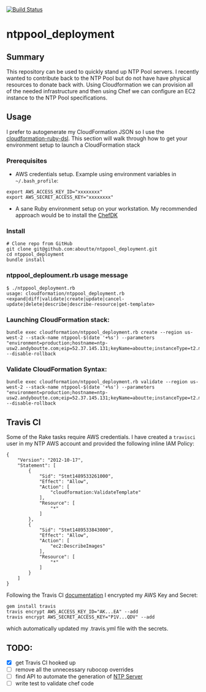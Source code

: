 [![Build Status](https://api.travis-ci.org/aboutte/ntppool_deployment.svg?branch=master)](https://travis-ci.org/aboutte/ntppool_deployment)


# ntppool_deployment

## Summary

This repository can be used to quickly stand up NTP Pool servers.  I recently wanted to contribute back to the NTP Pool
but do not have have physical resources to donate back with.  Using Cloudformation we can provision all of the needed 
infrastructure and then using Chef we can configure an EC2 instance to the NTP Pool specifications.  


## Usage

I prefer to autogenerate my CloudFormation JSON so I use the [cloudformation-ruby-dsl](https://github.com/bazaarvoice/cloudformation-ruby-dsl).
This section will walk through how to get your environment setup to launch a CloudFormation stack

### Prerequisites

- AWS credentials setup.  Example using environment variables in `~/.bash_profile`:

```
export AWS_ACCESS_KEY_ID="xxxxxxxx"
export AWS_SECRET_ACCESS_KEY="xxxxxxxx"
```
- A sane Ruby environment setup on your workstation.  My recommended approach would be to install the [ChefDK](https://downloads.chef.io/chef-dk/)

### Install

```
# Clone repo from GitHub
git clone git@github.com:aboutte/ntppool_deployment.git
cd ntppool_deployment
bundle install

```

### ntppool_deploument.rb usage message

```
$ ./ntppool_deployment.rb
usage: cloudformation/ntppool_deployment.rb <expand|diff|validate|create|update|cancel-update|delete|describe|describe-resource|get-template>
```

### Launching CloudFormation stack:

```
bundle exec cloudformation/ntppool_deployment.rb create --region us-west-2 --stack-name ntppool-$(date '+%s') --parameters "environment=production;hostname=ntp-usw2.andyboutte.com;eip=52.37.145.131;keyName=aboutte;instanceType=t2.micro" --disable-rollback
```

### Validate CloudFormation Syntax:

```
bundle exec cloudformation/ntppool_deployment.rb validate --region us-west-2 --stack-name ntppool-$(date '+%s') --parameters "environment=production;hostname=ntp-usw2.andyboutte.com;eip=52.37.145.131;keyName=aboutte;instanceType=t2.micro" --disable-rollback
```

## Travis CI

Some of the Rake tasks require AWS credentials.  I have created a `travisci` user in my NTP AWS account and provided the following inline IAM Policy:

```
{
    "Version": "2012-10-17",
    "Statement": [
        {
            "Sid": "Stmt1489533261000",
            "Effect": "Allow",
            "Action": [
                "cloudformation:ValidateTemplate"
            ],
            "Resource": [
                "*"
            ]
        },
        {
            "Sid": "Stmt1489533843000",
            "Effect": "Allow",
            "Action": [
                "ec2:DescribeImages"
            ],
            "Resource": [
                "*"
            ]
        }
    ]
}
```
Following the Travis CI [documentation](https://docs.travis-ci.com/user/encryption-keys/) I encrypted my AWS Key and Secret:
```
gem install travis
travis encrypt AWS_ACCESS_KEY_ID="AK...EA" --add
travis encrypt AWS_SECRET_ACCESS_KEY="P1V...QDV" --add
```

which automatically updated my .travis.yml file with the secrets.

## TODO: 

- [x] get Travis CI hooked up
- [ ] remove all the unnecessary rubocop overrides
- [ ] find API to automate the generation of [NTP Server](https://github.com/aboutte/ntppool_deployment/blob/master/chef/cookbooks/ntppool_deployment/attributes/default.rb#L2)
- [ ] write test to validate chef code
